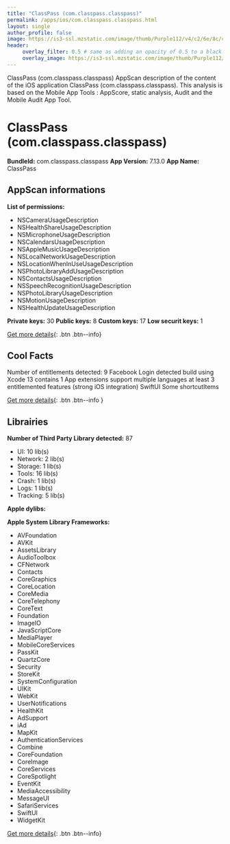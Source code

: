 ```yaml
---
title: "ClassPass (com.classpass.classpass)"
permalink: /apps/ios/com.classpass.classpass.html
layout: single
author_profile: false
image: https://is3-ssl.mzstatic.com/image/thumb/Purple112/v4/c2/6e/8c/c26e8c9e-0f21-3862-8805-1dab3de83ed0/AppIcon-1x_U007emarketing-0-10-0-85-220.png/512x512bb.jpg
header: 
     overlay_filter: 0.5 # same as adding an opacity of 0.5 to a black background
     overlay_image: https://is3-ssl.mzstatic.com/image/thumb/Purple112/v4/c2/6e/8c/c26e8c9e-0f21-3862-8805-1dab3de83ed0/AppIcon-1x_U007emarketing-0-10-0-85-220.png/512x512bb.jpg
---
```

ClassPass (com.classpass.classpass) AppScan description of the content of the iOS application ClassPass (com.classpass.classpass). This analysis is based on the Mobile App Tools : AppScore, static analysis, Audit and the Mobile Audit App Tool.

# ClassPass (com.classpass.classpass)

**BundleId:** com.classpass.classpass
**App Version:** 7.13.0
**App Name:** ClassPass


## AppScan informations 

**List of permissions:** 
- NSCameraUsageDescription
- NSHealthShareUsageDescription
- NSMicrophoneUsageDescription
- NSCalendarsUsageDescription
- NSAppleMusicUsageDescription
- NSLocalNetworkUsageDescription
- NSLocationWhenInUseUsageDescription
- NSPhotoLibraryAddUsageDescription
- NSContactsUsageDescription
- NSSpeechRecognitionUsageDescription
- NSPhotoLibraryUsageDescription
- NSMotionUsageDescription
- NSHealthUpdateUsageDescription
  
  
**Private keys:** 30
**Public keys:** 8
**Custom keys:** 17
**Low securit keys:** 1
  
[Get more details](/pricing.html){: .btn .btn--info}

## Cool Facts

Number of entitlements detected: 9
Facebook Login detected
build using Xcode 13
contains 1 App extensions
support multiple languages
at least 3 entitlemented features (strong iOS integration)
SwiftUI
Some shortcutItems 
  
[Get more details](/pricing.html){: .btn .btn--info }

## Librairies 
**Number of Third Party Library detected:** 87
- UI: 10 lib(s)
- Network: 2 lib(s)
- Storage: 1 lib(s)
- Tools: 16 lib(s)
- Crash: 1 lib(s)
- Logs: 1 lib(s)
- Tracking: 5 lib(s)


**Apple dylibs:**


**Apple System Library Frameworks:**
- AVFoundation
- AVKit
- AssetsLibrary
- AudioToolbox
- CFNetwork
- Contacts
- CoreGraphics
- CoreLocation
- CoreMedia
- CoreTelephony
- CoreText
- Foundation
- ImageIO
- JavaScriptCore
- MediaPlayer
- MobileCoreServices
- PassKit
- QuartzCore
- Security
- StoreKit
- SystemConfiguration
- UIKit
- WebKit
- UserNotifications
- HealthKit
- AdSupport
- iAd
- MapKit
- AuthenticationServices
- Combine
- CoreFoundation
- CoreImage
- CoreServices
- CoreSpotlight
- EventKit
- MediaAccessibility
- MessageUI
- SafariServices
- SwiftUI
- WidgetKit


  
[Get more details](/pricing.html){: .btn .btn--info}

